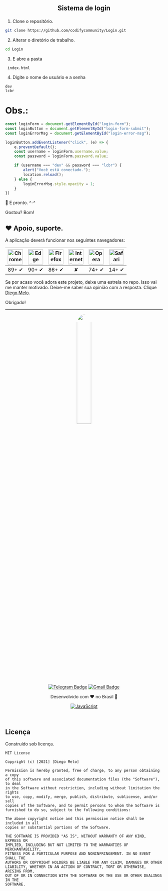 <h2>
  <p align="center">
    Sistema de login
  </p>
</h2>

1. Clone o repositório.
```bash
git clone https://github.com/codifycommunity/Login.git
```
2. Alterar o diretório de trabalho.
```bash
cd Login
```
3. E abre a pasta
```
 index.html
```
4. Digite o nome de usuário e a senha
```
dev
lcbr
```

# Obs.:
```js
const loginForm = document.getElementById("login-form");
const loginButton = document.getElementById("login-form-submit");
const loginErrorMsg = document.getElementById("login-error-msg");

loginButton.addEventListener("click", (e) => {
    e.preventDefault();
    const username = loginForm.username.value;
    const password = loginForm.password.value;

    if (username === "dev" && password === "lcbr") {
        alert("Você está conectado.");
        location.reload();
    } else {
        loginErrorMsg.style.opacity = 1;
    }
})
```

🌟 E pronto. ^-^

Gostou? Bom!

## ❤️ Apoio, suporte.
A aplicação deverá funcionar nos seguintes navegadores:

| <img src="https://clipboardjs.com/assets/images/chrome.png" width="48px" height="48px" alt="Chrome logo"> | <img src="https://clipboardjs.com/assets/images/edge.png" width="48px" height="48px" alt="Edge logo"> | <img src="https://clipboardjs.com/assets/images/firefox.png" width="48px" height="48px" alt="Firefox logo"> | <img src="https://clipboardjs.com/assets/images/ie.png" width="48px" height="48px" alt="Internet Explorer logo"> | <img src="https://clipboardjs.com/assets/images/opera.png" width="48px" height="48px" alt="Opera logo"> | <img src="https://clipboardjs.com/assets/images/safari.png" width="48px" height="48px" alt="Safari logo"> |
|:---:|:---:|:---:|:---:|:---:|:---:|
| 89+ ✔ | 90+ ✔ | 86+ ✔ | ✘ | 74+ ✔ | 14+ ✔ |

Se por acaso você adora este projeto, deixe uma estrela no repo. Isso vai me manter motivado. Deixe-me saber sua opinião com a resposta. Clique [Diego Melo](https://tifodao.tk/#contact).

Obrigado!

---
<div align="center">
<a href="https://tifodao.tk">
 <img style="border-radius: 70%;" src="https://tifodao.tk/images/autor/perfil.jpg" width="30%" height="30%">
<br/>

[![Telegram Badge](https://img.shields.io/badge/Telegram-2CA5E0?style=for-the-badge&logo=telegram&logoColor=white&link=https://t.me/tifodao)](https://t.me/tifodao)
[![Gmail Badge](https://img.shields.io/badge/Gmail-D14836?style=for-the-badge&logo=gmail&logoColor=white&link=mailto:diegomelo.info@gmail.com)](mailto:diegomelo.info@gmail.com)
</div>

<div align="center">
Desenvolvido com ❤️ no Brasil 🌟 <br/>

[![JavaScript](https://img.shields.io/badge/JavaScript-F7DF1E?style=for-the-badge&logo=javascript&logoColor=black)](https://www.javascript.com/)
</div>

<br>

## Licença
Construído sob licença.

```
MIT License

Copyright (c) [2021] [Diego Melo]

Permission is hereby granted, free of charge, to any person obtaining a copy
of this software and associated documentation files (the "Software"), to deal
in the Software without restriction, including without limitation the rights
to use, copy, modify, merge, publish, distribute, sublicense, and/or sell
copies of the Software, and to permit persons to whom the Software is
furnished to do so, subject to the following conditions:

The above copyright notice and this permission notice shall be included in all
copies or substantial portions of the Software.

THE SOFTWARE IS PROVIDED "AS IS", WITHOUT WARRANTY OF ANY KIND, EXPRESS OR
IMPLIED, INCLUDING BUT NOT LIMITED TO THE WARRANTIES OF MERCHANTABILITY,
FITNESS FOR A PARTICULAR PURPOSE AND NONINFRINGEMENT. IN NO EVENT SHALL THE
AUTHORS OR COPYRIGHT HOLDERS BE LIABLE FOR ANY CLAIM, DAMAGES OR OTHER
LIABILITY, WHETHER IN AN ACTION OF CONTRACT, TORT OR OTHERWISE, ARISING FROM,
OUT OF OR IN CONNECTION WITH THE SOFTWARE OR THE USE OR OTHER DEALINGS IN THE
SOFTWARE.
```
